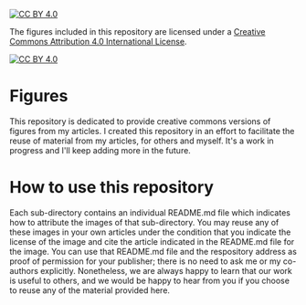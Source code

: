 [![CC BY 4.0][cc-by-shield]][cc-by]

The figures included in this repository are licensed under a
[Creative Commons Attribution 4.0 International License][cc-by].

[![CC BY 4.0][cc-by-image]][cc-by]

[cc-by]: http://creativecommons.org/licenses/by/4.0/
[cc-by-image]: https://i.creativecommons.org/l/by/4.0/88x31.png
[cc-by-shield]: https://img.shields.io/badge/License-CC%20BY%204.0-lightgrey.svg

# Figures
This repository is dedicated to provide creative commons versions of figures from my articles. I created this repository in an effort to facilitate the reuse of material from my articles, for others and myself. It's a work in progress and I'll keep adding more in the future.

# How to use this repository
Each sub-directory contains an individual README.md file which indicates how to attribute the images of that sub-directory. You may reuse any of these images in your own articles under the condition that you indicate the license of the image and cite the article indicated in the README.md file for the image. You can use that README.md file and the respository address as proof of permission for your publisher; there is no need to ask me or my co-authors explicitly. Nonetheless, we are always happy to learn that our work is useful to others, and we would be happy to hear from you if you choose to reuse any of the material provided here.
